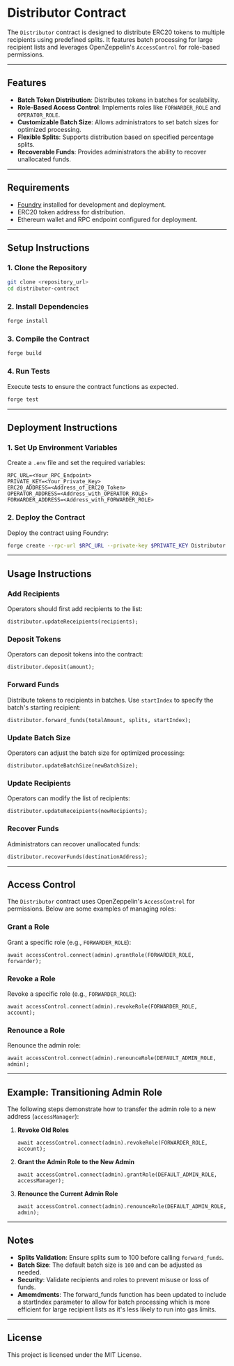 # Distributor Contract

The `Distributor` contract is designed to distribute ERC20 tokens to multiple recipients using predefined splits. It features batch processing for large recipient lists and leverages OpenZeppelin's `AccessControl` for role-based permissions.

---

## Features

- **Batch Token Distribution**: Distributes tokens in batches for scalability.
- **Role-Based Access Control**: Implements roles like `FORWARDER_ROLE` and `OPERATOR_ROLE`.
- **Customizable Batch Size**: Allows administrators to set batch sizes for optimized processing.
- **Flexible Splits**: Supports distribution based on specified percentage splits.
- **Recoverable Funds**: Provides administrators the ability to recover unallocated funds.

---

## Requirements

- [Foundry](https://book.getfoundry.sh/) installed for development and deployment.
- ERC20 token address for distribution.
- Ethereum wallet and RPC endpoint configured for deployment.

---

## Setup Instructions

### 1. Clone the Repository

```bash
git clone <repository_url>
cd distributor-contract
```

### 2. Install Dependencies

```bash
forge install
```

### 3. Compile the Contract

```bash
forge build
```

### 4. Run Tests

Execute tests to ensure the contract functions as expected.

```bash
forge test
```

---

## Deployment Instructions

### 1. Set Up Environment Variables

Create a `.env` file and set the required variables:

```env
RPC_URL=<Your_RPC_Endpoint>
PRIVATE_KEY=<Your_Private_Key>
ERC20_ADDRESS=<Address_of_ERC20_Token>
OPERATOR_ADDRESS=<Address_with_OPERATOR_ROLE>
FORWARDER_ADDRESS=<Address_with_FORWARDER_ROLE>
```

### 2. Deploy the Contract

Deploy the contract using Foundry:

```bash
forge create --rpc-url $RPC_URL --private-key $PRIVATE_KEY Distributor --constructor-args $FORWARDER_ADDRESS $OPERATOR_ADDRESS $ERC20_ADDRESS
```

---

## Usage Instructions

### Add Recipients

Operators should first add recipients to the list:

```solidity
distributor.updateReceipients(recipients);
```

### Deposit Tokens

Operators can deposit tokens into the contract:

```solidity
distributor.deposit(amount);
```

### Forward Funds

Distribute tokens to recipients in batches. Use `startIndex` to specify the batch's starting recipient:

```solidity
distributor.forward_funds(totalAmount, splits, startIndex);
```

### Update Batch Size

Operators can adjust the batch size for optimized processing:

```solidity
distributor.updateBatchSize(newBatchSize);
```

### Update Recipients

Operators can modify the list of recipients:

```solidity
distributor.updateReceipients(newRecipients);
```

### Recover Funds

Administrators can recover unallocated funds:

```solidity
distributor.recoverFunds(destinationAddress);
```

---

## Access Control

The `Distributor` contract uses OpenZeppelin's `AccessControl` for permissions. Below are some examples of managing roles:

### Grant a Role

Grant a specific role (e.g., `FORWARDER_ROLE`):

```solidity
await accessControl.connect(admin).grantRole(FORWARDER_ROLE, forwarder);
```

### Revoke a Role

Revoke a specific role (e.g., `FORWARDER_ROLE`):

```solidity
await accessControl.connect(admin).revokeRole(FORWARDER_ROLE, account);
```

### Renounce a Role

Renounce the admin role:

```solidity
await accessControl.connect(admin).renounceRole(DEFAULT_ADMIN_ROLE, admin);
```

---

## Example: Transitioning Admin Role

The following steps demonstrate how to transfer the admin role to a new address (`accessManager`):

1. **Revoke Old Roles**

   ```solidity
   await accessControl.connect(admin).revokeRole(FORWARDER_ROLE, account);
   ```

2. **Grant the Admin Role to the New Admin**

   ```solidity
   await accessControl.connect(admin).grantRole(DEFAULT_ADMIN_ROLE, accessManager);
   ```

3. **Renounce the Current Admin Role**

   ```solidity
   await accessControl.connect(admin).renounceRole(DEFAULT_ADMIN_ROLE, admin);
   ```

---

## Notes

- **Splits Validation**: Ensure splits sum to 100 before calling `forward_funds`.
- **Batch Size**: The default batch size is `100` and can be adjusted as needed.
- **Security**: Validate recipients and roles to prevent misuse or loss of funds.
- **Amemdments**: The forward_funds function has been updated to include a startIndex parameter to allow for batch processing which is more efficient for large recipient lists as it's less likely to run into gas limits.

---

## License

This project is licensed under the MIT License.
